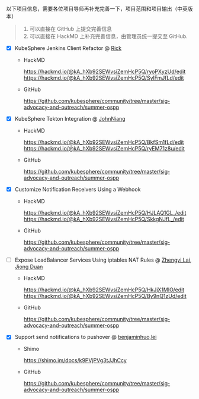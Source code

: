 以下项目信息，需要各位项目导师再补充完善一下，项目范围和项目输出（中英版本）

> 1. 可以直接在 GitHub 上提交完善信息
> 2. 可以直接在 HackMD 上补充完善信息，由管理员统一提交至 GitHub.

- [x] KubeSphere Jenkins Client Refactor  @ [Rick](https://github.com/LinuxSuRen/)
  
  - HackMD
  
    https://hackmd.io/@kA_hXb92SEWvsiZemHcP5Q/ryoPXyzUd/edit
    https://hackmd.io/@kA_hXb92SEWvsiZemHcP5Q/SylFmJfLd/edit
    
  - GitHub
  
    https://github.com/kubesphere/community/tree/master/sig-advocacy-and-outreach/summer-ospp
  
- [x] KubeSphere Tekton Integration @ [JohnNiang](https://github.com/johnniang/)
  
  - HackMD
  
    https://hackmd.io/@kA_hXb92SEWvsiZemHcP5Q/BkfSm1fLd/edit
    https://hackmd.io/@kA_hXb92SEWvsiZemHcP5Q/ryEM71z8u/edit
  
  - GitHub
  
    https://github.com/kubesphere/community/tree/master/sig-advocacy-and-outreach/summer-ospp
  
- [x] Customize Notification Receivers Using a Webhook 
  
  - HackMD
  
    https://hackmd.io/@kA_hXb92SEWvsiZemHcP5Q/HJLAQ1GL_/edit
    https://hackmd.io/@kA_hXb92SEWvsiZemHcP5Q/SkkgNJfL_/edit
  
  - GitHub
  
    https://github.com/kubesphere/community/tree/master/sig-advocacy-and-outreach/summer-ospp
  
- [ ] Expose LoadBalancer Services Using iptables NAT Rules @ [Zhengyi Lai](https://github.com/zheng1), [Jiong Duan](https://github.com/duanjiong)
  
  - HackMD
  
    https://hackmd.io/@kA_hXb92SEWvsiZemHcP5Q/HkJjX1MIO/edit
    https://hackmd.io/@kA_hXb92SEWvsiZemHcP5Q/By9nQ1zUd/edit
  
  - GitHub
  
    https://github.com/kubesphere/community/tree/master/sig-advocacy-and-outreach/summer-ospp
  
- [x] Support send notifications to pushover @ [benjaminhuo](https://github.com/benjaminhuo),[lei](https://github.com/wanjunlei)

  - Shimo

    https://shimo.im/docs/k9PVjPVg3tJJhCcy

  - GitHub

    https://github.com/kubesphere/community/tree/master/sig-advocacy-and-outreach/summer-ospp
